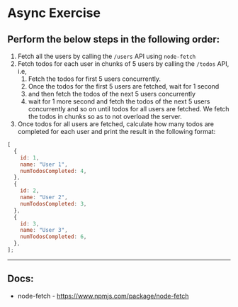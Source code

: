 # Async Exercise

## Perform the below steps in the following order:

1. Fetch all the users by calling the `/users` API using `node-fetch`
2. Fetch todos for each user in chunks of 5 users by calling the `/todos` API, i.e,
   1. Fetch the todos for first 5 users concurrently.
   2. Once the todos for the first 5 users are fetched, wait for 1 second
   3. and then fetch the todos of the next 5 users concurrently
   4. wait for 1 more second and fetch the todos of the next 5 users concurrently and so on until todos for all users are fetched. We fetch the todos in chunks so as to not overload the server.
3. Once todos for all users are fetched, calculate how many todos are completed for each user and print the result in the following format:

```js
[
  {
    id: 1,
    name: "User 1",
    numTodosCompleted: 4,
  },
  {
    id: 2,
    name: "User 2",
    numTodosCompleted: 3,
  },
  {
    id: 3,
    name: "User 3",
    numTodosCompleted: 6,
  },
];
```

---

## Docs:

- node-fetch - https://www.npmjs.com/package/node-fetch

